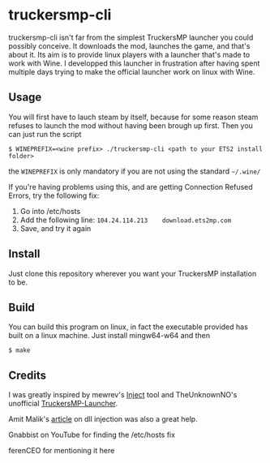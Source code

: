 # truckersmp-cli

truckersmp-cli isn't far from the simplest TruckersMP launcher you could possibly conceive.
It downloads the mod, launches the game, and that's about it. Its aim is to provide linux
players with a launcher that's made to work with Wine. I developped this launcher in
frustration after having spent multiple days trying to make the official launcher work on
linux with Wine.

## Usage ##

You will first have to lauch steam by itself, because for some reason steam refuses to
launch the mod without having been brough up first. Then you can just run the script

```
$ WINEPREFIX=<wine prefix> ./truckersmp-cli <path to your ETS2 install folder>
```

the `WINEPREFIX` is only mandatory if you are not using the standard `~/.wine/`

If you're having problems using this, and are getting Connection Refused Errors, try the following fix:
1. Go into /etc/hosts
2. Add the following line: `104.24.114.213    download.ets2mp.com`
3. Save, and try it again

## Install ##

Just clone this repository wherever you want your TruckersMP installation to be.

## Build ##

You can build this program on linux, in fact the executable provided has built on a linux
machine. Just install mingw64-w64 and then

```
$ make
```

## Credits ##

I was greatly inspired by mewrev's [Inject](https://github.com/mewrev/inject) tool
and TheUnknownNO's unofficial [TruckersMP-Launcher](https://github.com/TheUnknownNO/TruckersMP-Launcher).

Amit Malik's [article](http://securityxploded.com/dll-injection-and-hooking.php) on dll injection was also a great help.

Gnabbist on YouTube for finding the /etc/hosts fix

ferenCEO for mentioning it here
